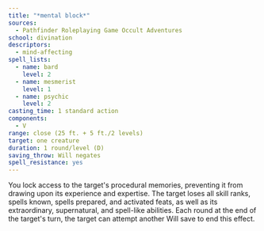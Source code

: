 ```yaml
---
title: "*mental block*"
sources:
  - Pathfinder Roleplaying Game Occult Adventures
school: divination
descriptors:
  - mind-affecting
spell_lists:
  - name: bard
    level: 2
  - name: mesmerist
    level: 1
  - name: psychic
    level: 2
casting_time: 1 standard action
components:
  - V
range: close (25 ft. + 5 ft./2 levels)
target: one creature
duration: 1 round/level (D)
saving_throw: Will negates
spell_resistance: yes
---
```


You lock access to the target's procedural memories, preventing it from drawing upon its experience and expertise. The target loses all skill ranks, spells known, spells prepared, and activated feats, as well as its extraordinary, supernatural, and spell-like abilities. Each round at the end of the target's turn, the target can attempt another Will save to end this effect.
